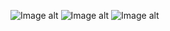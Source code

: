 ![Image alt](https://github.com/VladBoG007/My-images-in-sites-and-repositoryes/blob/main/images_in_sites/img1_site_2.jpg)
![Image alt](https://github.com/VladBoG007/My-images-in-sites-and-repositoryes/blob/main/images_in_sites/img2_site_2.jpg)
![Image alt](https://github.com/VladBoG007/My-images-in-sites-and-repositoryes/blob/main/images_in_sites/img3_site_3.jpg)

